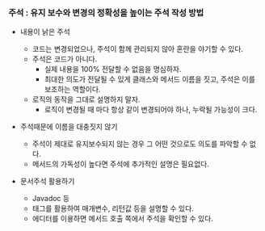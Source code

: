 ### 주석 : 유지 보수와 변경의 정확성을 높이는 주석 작성 방법

- 내용이 낡은 주석
    - 코드는 변경되었으나, 주석이 함께 관리되지 않아 혼란을 야기할 수 있다.
    - 주석은 코드가 아니다.
        - 실제 내용을 100% 전달할 수 없음을 명심하자.
        - 최대한 의도가 전달될 수 있게 클래스와 메서드 이름을 짓고, 주석은 이를 보조하는 역할이다.
    - 로직의 동작을 그대로 설명하지 말자.
        - 로직이 변경될 때 마다 항상 같이 변경되어야 하나, 누락될 가능성이 크다.


- 주석때문에 이름을 대충짓지 않기
    - 주석이 제대로 유지보수되지 않는 경우 그 어떤 것으로도 의도를 파악할 수 없다.
    - 메서드의 가독성이 높다면 주석에 추가적인 설명은 필요없다.


- 문서주석 활용하기
    - Javadoc 등
    - 태그를 활용하여 매개변수, 리턴값 등을 설명할 수 있다.
    - 에디터를 이용하면 메서드 호출 쪽에서 주석을 확인할 수 있다.
